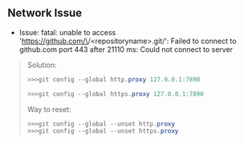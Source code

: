 ## Network Issue

+ Issue: fatal: unable to access 'https://github.com/\<username>/\<repositoryname>.git/': Failed to connect to github.com port 443 after 21110 ms: Could not connect to server

> Solution:
>
> ```powershell
> >>>git config --global http.proxy 127.0.0.1:7890
> 
> >>>git config --global https.proxy 127.0.0.1:7890
> ```
>
> Way to reset:
>
> ```powershell
> >>>git config --global --unset http.proxy
> >>>git config --global --unset https.proxy
> ```
>
> 